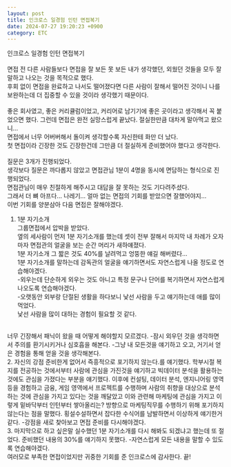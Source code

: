 ```yaml
---
layout: post
title: 인크로스 일경험 인턴 면접복기
date: 2024-07-27 19:20:23 +0900
category: ETC
---  
```

인크로스 일경험 인턴 면접복기
<br>  
면접 전 다른 사람들보다 면접을 잘 보든 못 보든 내가 생각했던, 외웠던 것들을 모두 잘 말하고 나오는 것을 목적으로 했다.  
후회 없이 면접을 완료하고 나서도 떨어졌다면 다른 사람이 잘해서 떨어진 것이니 나를 보완하는데 더 집중할 수 있을 것이라 생각했기 때문이다.
<br>  
좋은 회사였고, 좋은 커리큘럼이었고, 커리어로 남기기에 좋은 곳이라고 생각해서 꼭 붙었으면 했다.  그런데 면접은 완전 실망스럽게 끝났다. 절실한만큼 대차게 말아먹고 왔으니...  
면접에서 너무 어버버해서 돌이켜 생각할수록 자신한테 화만 더 났다.  
첫 면접이라 긴장한 것도 긴장한건데 그만큼 더 절실하게 준비했어야 했다고 생각한다.
<br>  
질문은 3개가 진행되었다.  
생각보다 질문은 까다롭지 않았고 면접관님 1분이 4명을 동시에 면담하는 형식으로 진행되었다.  
면접관님이 매우 친절하게 해주시고 대답을 잘 못하는 것도 기다려주셨다.  
그래서 더 뼈 아프다... 나레기... 얼마 없는 면접의 기회를 받았으면 잘했어야지...  
이번 기회를 양분삼아 다음 면접은 잘해야겠다.
<br>  
1. 1분 자기소개  
그룹면접에서 압박을 받았다.   
옆의 세사람이 먼저 1분 자기소개를 했는데 셋이 전부 잘해서 마지막 내 차례가 오자마자 면접관의 얼굴을 보는 순간 머리가 새하얘졌다.  
1분 자기소개 그 짧은 것도 40%를 날려먹고 엉뚱한 얘길 해버렸다...  
1분 자기소개를 말하는데 감독관의 얼굴을 얘기하면서도 자연스럽게 나올 정도로 연습해야겠다.  
-외우는데 단순하게 외우는 것도 아니고 특정 문구나 단어를 복기하면서 자연스럽게 나오도록 연습해야겠다.  
-오랫동안 외부랑 단절된 생활을 하다보니 낯선 사람을 두고 얘기하는데 애를 많이 먹었다.  
낯선 사람을 많이 대하는 경험이 필요할 것 같다.
<br>  
너무 긴장해서 패닉이 왔을 때 어떻게 해야할지 모르겠다.  
-잠시 외우던 것을 생각하면서 주의를 환기시키거나 심호흡을 해본다.  
-그냥 내 모든것을 얘기하고 오고, 거기서 얻은 경험을 통해 얻을 것을 생각해본다.
<br>  
2. 자신의 강점  
준비한게 없어서 즉흥적으로 포기하지 않는다.를 얘기했다.  
학부시절 복지를 전공하는 것에서부터 사람에 관심을 가진것을 얘기하고 빅데이터 분석을 활용하는 것에도 관심을 가졌다는 부분을 얘기했다.  
이후에 컨설팅, 데이터 분석, 엔지니어링 영역 등을 경험하고 금융, 게임 영역에서 프로젝트를 수행하며  
사람의 취향을 대상으로 분석하는 것에 관심을 가지고 있다는 것을 깨달았고 이와 관련해 마케팅에 관심을 가지고  
이렇게 밑바닥부터 인턴부터 쌓아올리는? 방향으로 마케팅직무를 수행하기 위해 포기하지 않는다는 점을 말했다.  
횡설수설하면서 잡다한 수식어를 남발하면서 이상하게 얘기한거 같다.  
-강점을 새로 찾아보고 면접 준비를 다시해야겠다.
<br>  
3. 마지막으로 하고 싶은말  
실수했던 1분 자기소개를 다시 해봐도 되겠냐고 했는데 또 절었다.  
준비했던 내용의 30%를 얘기하지 못했다.  
-자연스럽게 모든 내용을 말할 수 있도록 연습해야겠다.
<br>  
여러모로 부족한 면접이었지만 귀중한 기회를 준 인크로스에 감사한다.  
끝!
